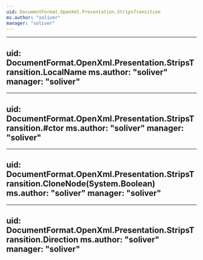 ```yaml
---
uid: DocumentFormat.OpenXml.Presentation.StripsTransition
ms.author: "soliver"
manager: "soliver"
---
```


---
uid: DocumentFormat.OpenXml.Presentation.StripsTransition.LocalName
ms.author: "soliver"
manager: "soliver"
---

---
uid: DocumentFormat.OpenXml.Presentation.StripsTransition.#ctor
ms.author: "soliver"
manager: "soliver"
---

---
uid: DocumentFormat.OpenXml.Presentation.StripsTransition.CloneNode(System.Boolean)
ms.author: "soliver"
manager: "soliver"
---

---
uid: DocumentFormat.OpenXml.Presentation.StripsTransition.Direction
ms.author: "soliver"
manager: "soliver"
---
